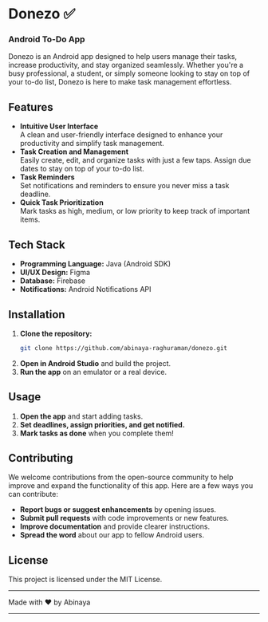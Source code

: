 # Donezo ✅  
### Android To-Do App

Donezo is an Android app designed to help users manage their tasks, increase productivity, and stay organized seamlessly. Whether you're a busy professional, a student, or simply someone looking to stay on top of your to-do list, Donezo is here to make task management effortless.

## Features

- **Intuitive User Interface**  
  A clean and user-friendly interface designed to enhance your productivity and simplify task management.
- **Task Creation and Management**  
  Easily create, edit, and organize tasks with just a few taps. Assign due dates to stay on top of your to-do list.
- **Task Reminders**  
  Set notifications and reminders to ensure you never miss a task deadline.
- **Quick Task Prioritization**  
  Mark tasks as high, medium, or low priority to keep track of important items.

## Tech Stack

- **Programming Language:** Java (Android SDK)
- **UI/UX Design:** Figma
- **Database:** Firebase
- **Notifications:** Android Notifications API

## Installation

1. **Clone the repository:**
   ```bash
   git clone https://github.com/abinaya-raghuraman/donezo.git
   ```
2. **Open in Android Studio** and build the project.
3. **Run the app** on an emulator or a real device.

## Usage

1. **Open the app** and start adding tasks.
2. **Set deadlines, assign priorities, and get notified.**
3. **Mark tasks as done** when you complete them!

## Contributing

We welcome contributions from the open-source community to help improve and expand the functionality of this app. Here are a few ways you can contribute:

- **Report bugs or suggest enhancements** by opening issues.
- **Submit pull requests** with code improvements or new features.
- **Improve documentation** and provide clearer instructions.
- **Spread the word** about our app to fellow Android users.

## License

This project is licensed under the MIT License.

---

Made with ❤️ by Abinaya

---
